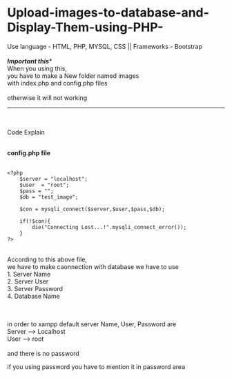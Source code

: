 # Upload-images-to-database-and-Display-Them-using-PHP-
Use language - HTML, PHP, MYSQL, CSS ||  Frameworks - Bootstrap
<br><br>
***************Important this****************<br>
When you using this, <br>
you have to make a New folder named images<br>
with index.php and config.php files
<br><br>
otherwise it will not working<br>
********************************************
<br><br>
Code Explain
<br><br>

<b>config.php file</b>
<br><br>

    <?php
        $server = "localhost";
        $user  = "root";
        $pass = "";
        $db = "test_image";

        $con = mysqli_connect($server,$user,$pass,$db);

        if(!$con){
            die("Connecting Lost...!".mysqli_connect_error());
        }
    ?>

<br>
According to this above file, <br>
we have to make caonnection with database we have to use <br>
1. Server Name <br>
2. Server User <br>
3. Server Password <br>
4. Database Name <br>

<br><br>
in order to xampp default server Name, User, Password are
<br>
Server --> Localhost<br>
User --> root<br>
<br>
and there is no password<br>

if you using password you have to mention it in password area
<br><br>

